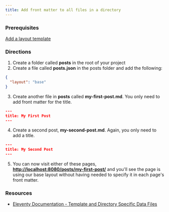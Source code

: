 ```yaml
---
title: Add front matter to all files in a directory
---
```


### Prerequisites

[Add a layout template](https://www.notion.so/Add-a-layout-template-950ce9fa0f2d4d7eadc878ac8eac2bc8)

### Directions

1. Create a folder called **posts** in the root of your project
2. Create a file called **posts.json** in the posts folder and add the following:

```json
{
  "layout": "base"
}
```

3. Create another file in **posts** called **my-first-post.md**. You only need to add front matter for the title.

```json
---
title: My First Post
---
```

4. Create a second post, **my-second-post.md**. Again, you only need to add a title.

```json
---
title: My Second Post
---
```

5. You can now visit either of these pages, [**http://localhost:8080/posts/my-first-post/**](http://localhost:8080/posts/my-first-post/) and you'll see the page is using our base layout without having needed to specify it in each page's front matter.

### Resources

- [Eleventy Documentation - Template and Directory Specific Data Files](https://www.11ty.dev/docs/data-template-dir/)